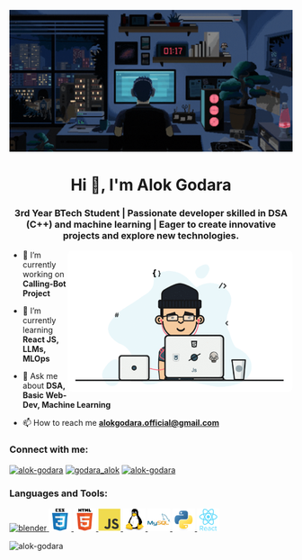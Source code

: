 ![MasterHead](https://github.com/Alok-Godara/Alok-Godara/blob/main/Animation_dsa.gif)
<h1 align="center">Hi 👋, I'm Alok Godara</h1>
<h3 align="center">3rd Year BTech Student | Passionate developer skilled in DSA (C++) and machine learning | Eager to create innovative projects and explore new technologies.</h3>

<img src="https://github.com/Alok-Godara/Alok-Godara/blob/main/Coding_Img.gif" alt="Coding" width="400" align="right" style="border-radius: 7px;">

- 🔭 I’m currently working on **Calling-Bot Project**

- 🌱 I’m currently learning **React JS, LLMs, MLOps**

- 💬 Ask me about **DSA, Basic Web-Dev, Machine Learning**

- 📫 How to reach me **alokgodara.official@gmail.com**

<h3 align="left">Connect with me:</h3>
<p align="left">
<a href="https://linkedin.com/in/alok-godara" target="blank"><img align="center" src="https://raw.githubusercontent.com/rahuldkjain/github-profile-readme-generator/master/src/images/icons/Social/linked-in-alt.svg" alt="alok-godara" height="30" width="40" /></a>
<a href="https://instagram.com/godara_alok" target="blank"><img align="center" src="https://raw.githubusercontent.com/rahuldkjain/github-profile-readme-generator/master/src/images/icons/Social/instagram.svg" alt="godara_alok" height="30" width="40" /></a>
<a href="https://www.leetcode.com/alok-godara" target="blank"><img align="center" src="https://raw.githubusercontent.com/rahuldkjain/github-profile-readme-generator/master/src/images/icons/Social/leet-code.svg" alt="alok-godara" height="30" width="40" /></a>
</p>

<h3 align="left">Languages and Tools:</h3>
<p align="left"> <a href="https://www.blender.org/" target="_blank" rel="noreferrer"> <img src="https://download.blender.org/branding/community/blender_community_badge_white.svg" alt="blender" width="40" height="40"/> </a> <a href="https://www.w3schools.com/css/" target="_blank" rel="noreferrer"> <img src="https://raw.githubusercontent.com/devicons/devicon/master/icons/css3/css3-original-wordmark.svg" alt="css3" width="40" height="40"/> </a> <a href="https://www.w3.org/html/" target="_blank" rel="noreferrer"> <img src="https://raw.githubusercontent.com/devicons/devicon/master/icons/html5/html5-original-wordmark.svg" alt="html5" width="40" height="40"/> </a> <a href="https://developer.mozilla.org/en-US/docs/Web/JavaScript" target="_blank" rel="noreferrer"> <img src="https://raw.githubusercontent.com/devicons/devicon/master/icons/javascript/javascript-original.svg" alt="javascript" width="40" height="40"/> </a> <a href="https://www.linux.org/" target="_blank" rel="noreferrer"> <img src="https://raw.githubusercontent.com/devicons/devicon/master/icons/linux/linux-original.svg" alt="linux" width="40" height="40"/> </a> <a href="https://www.mysql.com/" target="_blank" rel="noreferrer"> <img src="https://raw.githubusercontent.com/devicons/devicon/master/icons/mysql/mysql-original-wordmark.svg" alt="mysql" width="40" height="40"/> </a> <a href="https://www.python.org" target="_blank" rel="noreferrer"> <img src="https://raw.githubusercontent.com/devicons/devicon/master/icons/python/python-original.svg" alt="python" width="40" height="40"/> </a> <a href="https://reactjs.org/" target="_blank" rel="noreferrer"> <img src="https://raw.githubusercontent.com/devicons/devicon/master/icons/react/react-original-wordmark.svg" alt="react" width="40" height="40"/> </a> </p>

<p><img align="center" src="https://github-readme-streak-stats.herokuapp.com/?user=alok-godara&" alt="alok-godara" /></p>
